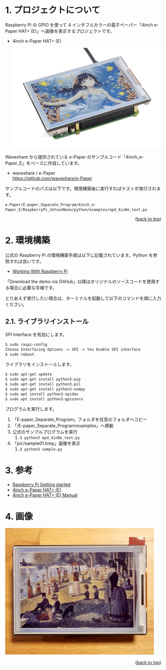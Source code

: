 <a name="readme-top"></a>

<!-- ABOUT THE PROJECT -->

# 1. プロジェクトについて

Raspberry Pi の GPIO を使って 4 インチフルカラーの電子ペーパー「4inch e-Paper HAT+ (E)」へ画像を表示するプロジェクトです。

- 4inch e-Paper HAT+ (E)

  <img src="./docs/DSC00335.jpg" width="480">

Waveshare から提供されている e-Paper のサンプルコード「4inch_e-Paper_E」をベースに作成しています。

- waveshare / e-Paper  
  https://github.com/waveshare/e-Paper

サンプルコードのパスは以下です。環境構築後に実行すればテストが実行されます。

```
e-Paper/E-paper_Separate_Program/4inch_e-Paper_E/RaspberryPi_JetsonNano/python/examples/epd_4in0e_test.py
```

<p align="right">(<a href="#readme-top">back to top</a>)</p>

# 2. 環境構築

公式の Raspberry Pi の環境構築手順は以下に記載されています。Python を参照すれば良いです。

- [Working With Raspberry Pi](<https://www.waveshare.com/wiki/4inch_e-Paper_HAT%2B_(E)_Manual#Working_With_Raspberry_Pi>)

「Download the demo via GitHub」以降はオリジナルのソースコードを使用する場合に必要な手順です。

とりあえず実行したい場合は、ターミナルを起動して以下のコマンドを順に入力ください。

## 2.1. ライブラリインストール

SPI Interface を有効にします。

```Shell
$ sudo raspi-config
Choose Interfacing Options -> SPI -> Yes Enable SPI interface
$ sudo reboot
```

ライブラリをインストールします。

```Shell
$ sudo apt-get update
$ sudo apt-get install python3-pip
$ sudo apt-get install python3-pil
$ sudo apt-get install python3-numpy
$ sudo apt install python3-spidev
$ sudo apt install python3-gpiozero
```

プログラムを実行します。

1. 「E-paper_Separate_Program」フォルダを任意のフォルダへコピー
2. 「/E-paper_Separate_Program/examples」へ移動
3. 公式のサンプルプログラムを実行
   1. `$ python3 epd_4in0e_test.py `
4. 「pic/sample01.bmp」画像を表示
   1. `$ python3 sample.py `

# 3. 参考

- [Raspberry Pi Getting started](https://www.raspberrypi.com/documentation/computers/getting-started.html)
- [4inch e-Paper HAT+ (E)](https://www.waveshare.com/4inch-e-paper-hat-plus-e.htm)
- [4inch e-Paper HAT+ (E) Manual](<https://www.waveshare.com/wiki/4inch_e-Paper_HAT%2B_(E)>)

# 4. 画像

<img src="./docs/DSC00334.JPEG" width="480">

<p align="right">(<a href="#readme-top">back to top</a>)</p>

